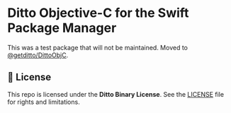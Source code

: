 # Ditto Objective-C for the Swift Package Manager

This was a test package that will not be maintained.
Moved to [@getditto/DittoObjC](https://github.com/getditto/DittoObjC).

## 📄 License

This repo is licensed under the **Ditto Binary License**.
See the [LICENSE](LICENSE.md) file for rights and limitations.
